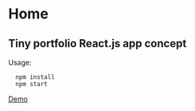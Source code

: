 # Home

## Tiny portfolio React.js app concept

Usage:

```
  npm install
  npm start
```

<a href="http://andreystarkov.ru/">Demo</a>
